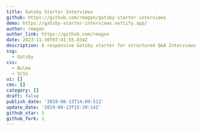 ```yaml
---
title: Gatsby Starter Interviews
github: https://github.com/rmagon/gatsby-starter-interviews
demo: https://gatsby-starter-interviews.netlify.app/
author: rmagon
author_link: https://github.com/rmagon
date: 2023-11-30T07:41:55.034Z
description: A responsive Gatsby starter for structured Q&A Interviews
ssg:
  - Gatsby
css:
  - Bulma
  - SCSS
ui: []
cms: []
category: []
draft: false
publish_date: '2019-08-13T14:09:51Z'
update_date: '2019-08-13T15:39:14Z'
github_star: 5
github_fork: 1
---
```

